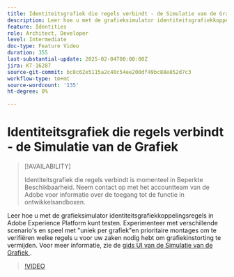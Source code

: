 ```yaml
---
title: Identiteitsgrafiek die regels verbindt - de Simulatie van de Grafiek
description: Leer hoe u met de grafieksimulator identiteitsgrafiekkoppelingsregels in Adobe Experience Platform kunt testen. Experimenteer met verschillende scenario's en speel met "uniek per grafiek"en prioritaire montages om te verifiëren welke regels u voor uw zaken nodig hebt om grafiekinstorting te vermijden.
feature: Identities
role: Architect, Developer
level: Intermediate
doc-type: Feature Video
duration: 355
last-substantial-update: 2025-02-04T00:00:00Z
jira: KT-16287
source-git-commit: bc8c62e5115a2c40c54ee200df49bc88e852d7c3
workflow-type: tm+mt
source-wordcount: '135'
ht-degree: 0%

---
```



# Identiteitsgrafiek die regels verbindt - de Simulatie van de Grafiek

>[!AVAILABILITY]
>
>Identiteitsgrafiek die regels verbindt is momenteel in Beperkte Beschikbaarheid. Neem contact op met het accountteam van de Adobe voor informatie over de toegang tot de functie in ontwikkelsandboxen.

Leer hoe u met de grafieksimulator identiteitsgrafiekkoppelingsregels in Adobe Experience Platform kunt testen. Experimenteer met verschillende scenario&#39;s en speel met &quot;uniek per grafiek&quot;en prioritaire montages om te verifiëren welke regels u voor uw zaken nodig hebt om grafiekinstorting te vermijden. Voor meer informatie, zie de [ gids UI van de Simulatie van de Grafiek ](https://experienceleague.adobe.com/en/docs/experience-platform/identity/features/identity-graph-linking-rules/graph-simulation).

>[!VIDEO](https://video.tv.adobe.com/v/3444032/?learn=on&enablevpops)

